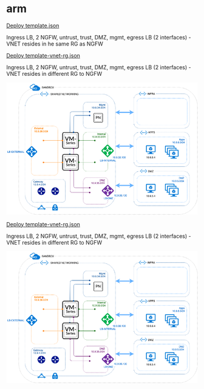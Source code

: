 # arm

<a href='https://portal.azure.com/#create/Microsoft.Template/uri/https%3A%2F%2Fraw.githubusercontent.com%2Fphiltaylor%2Farm-templates%2Fmaster%2Ftemplate.json'>Deploy template.json</a>
<p>Ingress LB, 2 NGFW, untrust, trust, DMZ, mgmt, egress LB (2 interfaces) - VNET resides in he same RG as NGFW</p>


<a href='https://portal.azure.com/#create/Microsoft.Template/uri/https%3A%2F%2Fraw.githubusercontent.com%2Fphiltaylor%2Farm-templates%2Fmaster%2Ftemplate-vnet-rg.json'>Deploy template-vnet-rg.json</a>
<p>Ingress LB, 2 NGFW, untrust, trust, DMZ, mgmt, egress LB (2 interfaces) - VNET resides in different RG to NGFW</p>
<img src="ACC-azure-shared-2.png"/>

<a href='https://portal.azure.com/#create/Microsoft.Template/uri/https%3A%2F%2Fraw.githubusercontent.com%2Fphiltaylor%2Farm-templates%2Fmaster%2Ftemplate-vnet-rg.json'>Deploy template-vnet-rg.json</a>
<p>Ingress LB, 2 NGFW, untrust, trust, DMZ, mgmt, egress LB (2 interfaces) - VNET resides in different RG to NGFW</p>
<img src="ACC-azure-shared-2.png"/>
